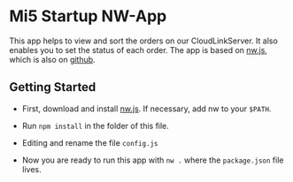 # Mi5 Startup NW-App

This app helps to view and sort the orders on our CloudLinkServer. It also enables you to set the status of each order.
The app is based on [nw.js](http://nwjs.io/), which is also on [github](https://github.com/nwjs/nw.js). 

## Getting Started

* First, download and install [nw.js](http://nwjs.io/downloads/). If necessary, add nw to your `$PATH`.

* Run ```npm install``` in the folder of this file.

* Editing and rename the file `config.js`

* Now you are ready to run this app with ```nw .``` where the `package.json` file lives.
